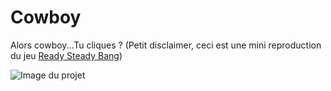 # Cowboy
 Alors cowboy...Tu cliques ?
 (Petit disclaimer, ceci est une mini reproduction du jeu [Ready Steady Bang](https://apps.apple.com/fr/app/ready-steady-bang/id447588618))

![Image du projet](https://repository-images.githubusercontent.com/676338184/85dbc679-61fe-4f51-906b-d698f82d8510)
